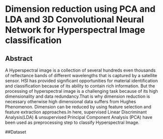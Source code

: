 # Dimension reduction using PCA and LDA and 3D Convolutional Neural Network for Hyperspectral Image classification

## Abstract
A Hyperspectral image is a collection of several hundreds even thousands of reflectance bands of different wavelengths that is captured by a satellite sensor. HSI has provided significant opportunities for material identification and
classification because of its ability to contain rich information. But the processing of hyperspectral
image is a challenging task because of its high dimensionality and data redundancy.That is why dimension reduction is necessary otherwise high dimensional data suffers from Hughes Phenomenon. Dimension can be reduced by using feature selection and feature extraction approaches.In here, supervised Linear Discriminant Analysis(LDA) & unsupervised Principal Component Analysis (PCA) have been used as preprocessing step to classify Hyperspectral Image.


##Dataset



